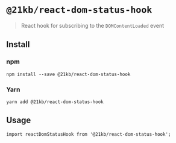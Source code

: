 # `@21kb/react-dom-status-hook`

> React hook for subscribing to the `DOMContentLoaded` event

## Install

### npm

```shell
npm install --save @21kb/react-dom-status-hook
```

### Yarn

```shell
yarn add @21kb/react-dom-status-hook
```

## Usage

```
import reactDomStatusHook from '@21kb/react-dom-status-hook';
```
